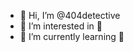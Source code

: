 - 👋 Hi, I’m @404detective
- 👀 I’m interested in 🏓
- 🌱 I’m currently learning 🤖


<!---
404detective/404detective is a ✨ special ✨ repository because its `README.md` (this file) appears on your GitHub profile.
You can click the Preview link to take a look at your changes.
--->
